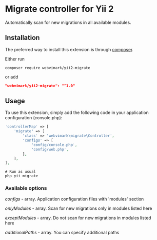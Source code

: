 # Migrate controller for Yii 2

Automatically scan for new migrations in all available modules.

## Installation

The preferred way to install this extension is through [composer](http://getcomposer.org/download/).

Either run

```
composer require webvimark/yii2-migrate
```

or add

```json
"webvimark/yii2-migrate": "^1.0"
```

## Usage

To use this extension, simply add the following code in your application configuration (console.php):

```php
'controllerMap' => [
	'migrate' => [
		'class' => 'webvimark\migrate\Controller',
		'configs' => [
			'config/console.php',
			'config/web.php',
		],
	],
],
```

```
# Run as usual
php yii migrate
```

### Available options

*configs* - array. Application configuration files with 'modules' section

*onlyModules* - array. Scan for new migrations only in modules listed here

*exceptModules* - array. Do not scan for new migrations in modules listed here

*additionalPaths* - array. You can specify additional paths
